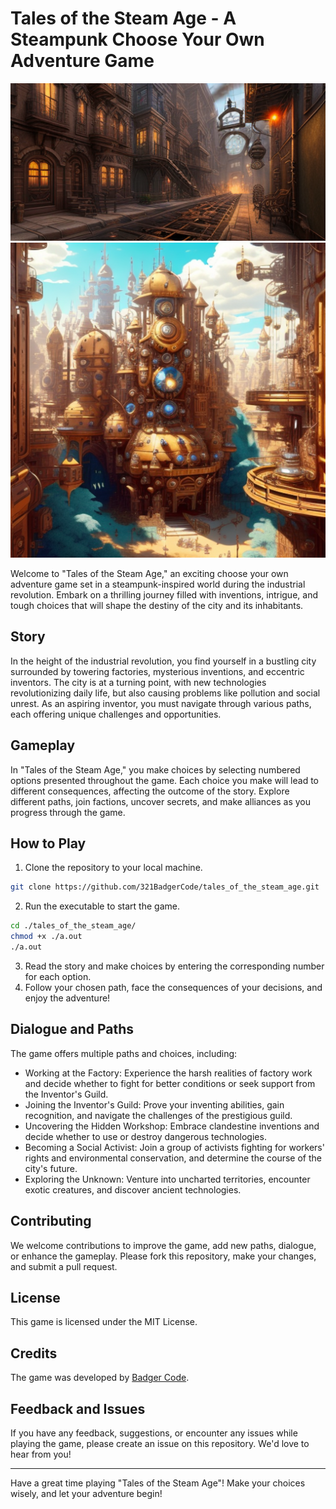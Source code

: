 <!--Badger-->
# Tales of the Steam Age - A Steampunk Choose Your Own Adventure Game

![Steam Age](./banner.png)  
![Steam Age](./logo.png)

Welcome to "Tales of the Steam Age," an exciting choose your own adventure game set in a steampunk-inspired world during the industrial revolution. Embark on a thrilling journey filled with inventions, intrigue, and tough choices that will shape the destiny of the city and its inhabitants.

## Story

In the height of the industrial revolution, you find yourself in a bustling city surrounded by towering factories, mysterious inventions, and eccentric inventors. The city is at a turning point, with new technologies revolutionizing daily life, but also causing problems like pollution and social unrest. As an aspiring inventor, you must navigate through various paths, each offering unique challenges and opportunities.

## Gameplay

In "Tales of the Steam Age," you make choices by selecting numbered options presented throughout the game. Each choice you make will lead to different consequences, affecting the outcome of the story. Explore different paths, join factions, uncover secrets, and make alliances as you progress through the game.

## How to Play

1. Clone the repository to your local machine.
```sh
git clone https://github.com/321BadgerCode/tales_of_the_steam_age.git
```
2. Run the executable to start the game.
```sh
cd ./tales_of_the_steam_age/
chmod +x ./a.out
./a.out
```
3. Read the story and make choices by entering the corresponding number for each option.
4. Follow your chosen path, face the consequences of your decisions, and enjoy the adventure!

## Dialogue and Paths

The game offers multiple paths and choices, including:

- Working at the Factory: Experience the harsh realities of factory work and decide whether to fight for better conditions or seek support from the Inventor's Guild.
- Joining the Inventor's Guild: Prove your inventing abilities, gain recognition, and navigate the challenges of the prestigious guild.
- Uncovering the Hidden Workshop: Embrace clandestine inventions and decide whether to use or destroy dangerous technologies.
- Becoming a Social Activist: Join a group of activists fighting for workers' rights and environmental conservation, and determine the course of the city's future.
- Exploring the Unknown: Venture into uncharted territories, encounter exotic creatures, and discover ancient technologies.

## Contributing

We welcome contributions to improve the game, add new paths, dialogue, or enhance the gameplay. Please fork this repository, make your changes, and submit a pull request.

## License

This game is licensed under the MIT License.

## Credits

The game was developed by [Badger Code](https://github.com/321BadgerCode).

## Feedback and Issues

If you have any feedback, suggestions, or encounter any issues while playing the game, please create an issue on this repository. We'd love to hear from you!

---

Have a great time playing "Tales of the Steam Age"! Make your choices wisely, and let your adventure begin!
